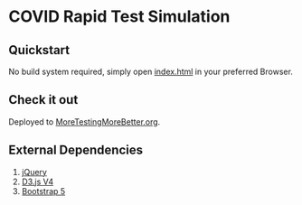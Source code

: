 # COVID Rapid Test Simulation

## Quickstart

No build system required, simply open [index.html](./index.html) in your preferred Browser.

## Check it out

Deployed to [MoreTestingMoreBetter.org](http://www.moretestingmorebetter.org).

## External Dependencies

1. [jQuery](https://jquery.com)
1. [D3.js V4](https://d3js.org)
1. [Bootstrap 5](https://getbootstrap.com)

